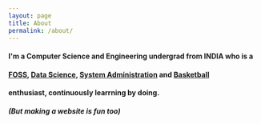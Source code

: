 ```yaml
---
layout: page
title: About
permalink: /about/
---
```


#### I'm a Computer Science and Engineering undergrad from **INDIA** who is a 
#### [FOSS](https://en.wikipedia.org/wiki/Free_and_open-source_software), [Data Science](https://en.wikipedia.org/wiki/Data_science), [System Administration](https://en.wikipedia.org/wiki/System_administrator) and [Basketball](https://en.wikipedia.org/wiki/Basketball) 
#### enthusiast, continuously learrning by doing.
#### _(But making a website is fun too)_ 


<!--This is the base Jekyll theme. You can find out more info about customizing your Jekyll theme, as well as basic Jekyll usage documentation at [jekyllrb.com](https://jekyllrb.com/)

You can find the source code for Minima at GitHub:
[jekyll][jekyll-organization] /
[minima](https://github.com/jekyll/minima)

You can find the source code for Jekyll at GitHub:
[jekyll][jekyll-organization] /
[jekyll](https://github.com/jekyll/jekyll)
![test](/home/pr0PM/pr0pm.gihub.io/_site/assets/ml.jpg)
/home/pr0PM/pr0pm.gihub.io
[jekyll-organization]: https://github.com/jekyll
-->
